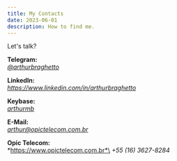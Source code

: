 ```yaml
---
title: My Contacts
date: 2023-06-01
description: How to find me.
---
```


Let's talk?


__Telegram:__\
[*@arthurbraghetto*](https://t.me/arthurbraghetto)


__Linkedln:__\
*https://www.linkedin.com/in/arthurbraghetto*


__Keybase:__\
[*arthurmb*](https://keybase.io/arthurmb)


__E-Mail:__\
[*arthur@opictelecom.com.br*](mailto:arthur@opictelecom.com.br)


__Opic Telecom:__\
*https://www.opictelecom.com.br*\
*+55 (16) 3627-8284*
